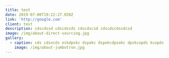 ```yaml
---
title: test
date: 2019-07-06T19:22:27.650Z
link: 'http://google.com'
client: test
description: cdscdssd cdscdscds cdscdscsd cdscdscdssdcsd
image: /img/about-direct-sourcing.jpg
gallery:
  - caption: cds cdsocds ockdpskc dspokc dspokcdpsokc dpskcopds kcopds kcpdkoscds pkcds
    image: /img/about-jumbotron.jpg
---
```


